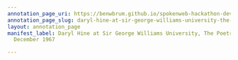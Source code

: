 ```yaml
---
annotation_page_uri: https://benwbrum.github.io/spokenweb-hackathon-development/annotations/daryl-hine-at-sir-george-williams-university-the-poetry-series-1-december-1967-canvas-1-daryl-hine.json
annotation_page_slug: daryl-hine-at-sir-george-williams-university-the-poetry-series-1-december-1967-canvas-1-daryl-hine
layout: annotation_page
manifest_label: Daryl Hine at Sir George Williams University, The Poetry Series, 1
  December 1967

---
```

